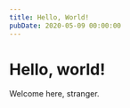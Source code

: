 ```yaml
---
title: Hello, World!
pubDate: 2020-05-09 00:00:00
---
```


# Hello, world!

Welcome here, stranger.
